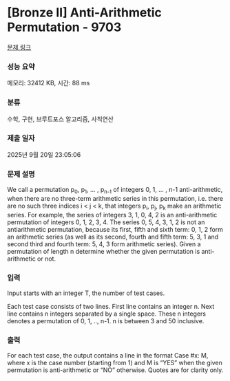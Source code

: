 # [Bronze II] Anti-Arithmetic Permutation - 9703 

[문제 링크](https://www.acmicpc.net/problem/9703) 

### 성능 요약

메모리: 32412 KB, 시간: 88 ms

### 분류

수학, 구현, 브루트포스 알고리즘, 사칙연산

### 제출 일자

2025년 9월 20일 23:05:06

### 문제 설명

<p>We call a permutation p<sub>0</sub>, p<sub>1</sub>, ... , p<sub>n-1</sub> of integers 0, 1, ... , n-1 anti-arithmetic, when there are no three-term arithmetic series in this permutation, i.e. there are no such three indices i < j < k, that integers p<sub>i</sub>, p<sub>j</sub>, p<sub>k</sub> make an arithmetic series. For example, the series of integers 3, 1, 0, 4, 2 is an anti-arithmetic permutation of integers 0, 1, 2, 3, 4. The series 0, 5, 4, 3, 1, 2 is not an antiarithmetic permutation, because its first, fifth and sixth term: 0, 1, 2 form an arithmetic series (as well as its second, fourth and fifth term: 5, 3, 1 and second third and fourth term: 5, 4, 3 form arithmetic series). Given a permutation of length n determine whether the given permutation is anti-arithmetic or not.</p>

### 입력 

 <p>Input starts with an integer T, the number of test cases.</p>

<p>Each test case consists of two lines. First line contains an integer n. Next line contains n integers separated by a single space. These n integers denotes a permutation of 0, 1, .., n-1. n is between 3 and 50 inclusive.</p>

### 출력 

 <p>For each test case, the output contains a line in the format Case #x: M, where x is the case number (starting from 1) and M is “YES” when the given permutation is anti-arithmetic or “NO” otherwise. Quotes are for clarity only. </p>


